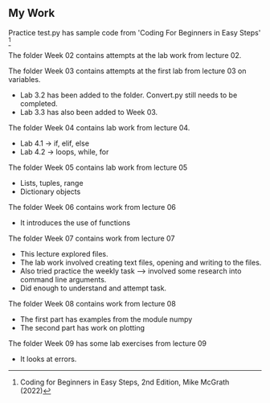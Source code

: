 ## **My Work**
Practice test.py has sample code from 'Coding For Beginners in Easy Steps' [^1]

The folder Week 02 contains attempts at the lab work from lecture 02.


The folder Week 03 contains attempts at the first lab from lecture 03 on variables.
- Lab 3.2 has been added to the folder. Convert.py still needs to be completed.
- Lab 3.3 has also been added to Week 03.

The folder Week 04 contains lab work from lecture 04.
- Lab 4.1 -> if, elif, else
- Lab 4.2 -> loops, while, for

The folder Week 05 contains lab work from lecture 05
- Lists, tuples, range
- Dictionary objects

The folder Week 06 contains work from lecture 06
- It introduces the use of functions

The folder Week 07 contains work from lecture 07
- This lecture explored files.
- The lab work involved creating text files, opening and writing to the files.
- Also tried practice the weekly task --> involved some research into command line arguments.
- Did enough to understand and attempt task.

The folder Week 08 contains work from lecture 08
- The first part has examples from the module numpy
- The second part has work on plotting

The folder Week 09 has some lab exercises from lecture 09
- It looks at errors.


[^1]: Coding for Beginners in Easy Steps, 2nd Edition, Mike McGrath (2022)